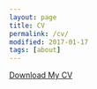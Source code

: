 ```yaml
---
layout: page
title: CV
permalink: /cv/
modified: 2017-01-17
tags: [about]
---
```


[Download My CV](jonghyunlee1993.github.io/cv/Jonghyun_CV.docx)



